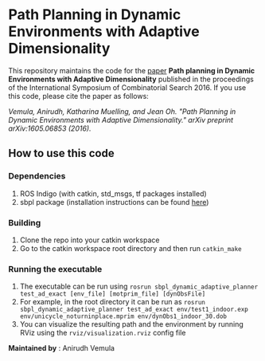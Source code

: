 # Path Planning in Dynamic Environments with Adaptive Dimensionality

This repository maintains the code for the [paper](http://arxiv.org/pdf/1605.06853v1.pdf) **Path planning in Dynamic Environments with Adaptive Dimensionality** published in the proceedings of the International Symposium of Combinatorial Search 2016. If you use this code, please cite the paper as follows:

*Vemula, Anirudh, Katharina Muelling, and Jean Oh. "Path Planning in Dynamic Environments with Adaptive Dimensionality." arXiv preprint arXiv:1605.06853 (2016).*


## How to use this code

### Dependencies
1. ROS Indigo (with catkin, std_msgs, tf packages installed)
2. sbpl package (installation instructions can be found [here](https://github.com/sbpl/sbpl))

### Building
1. Clone the repo into your catkin workspace
2. Go to the catkin workspace root directory and then run `catkin_make`

### Running the executable
1. The executable can be run using `rosrun sbpl_dynamic_adaptive_planner test_ad_exact [env_file] [motprim_file] [dynObsFile]`
2. For example, in the root directory it can be run as `rosrun sbpl_dynamic_adaptive_planner test_ad_exact env/test1_indoor.exp env/unicycle_noturninplace.mprim env/dynObs1_indoor_30.dob`
3. You can visualize the resulting path and the environment by running RViz using the `rviz/visualization.rviz` config file


**Maintained by** : Anirudh Vemula
